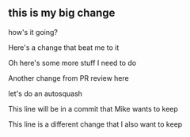 ## this is my big change

how's it going?

Here's a change that beat me to it

Oh here's some more stuff I need to do

Another change from PR review here

let's do an autosquash

This line will be in a commit that Mike wants to keep

This line is a different change that I also want to keep
